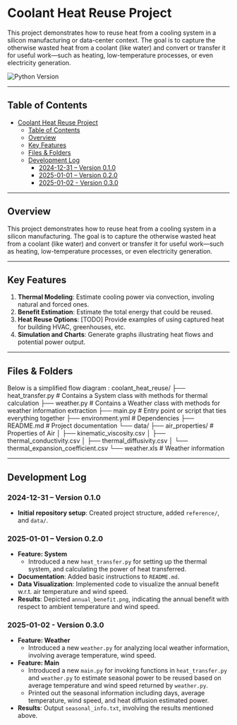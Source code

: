 # Coolant Heat Reuse Project

This project demonstrates how to reuse heat from a cooling system in a silicon manufacturing or data-center context. The goal is to capture the otherwise wasted heat from a coolant (like water) and convert or transfer it for useful work—such as heating, low-temperature processes, or even electricity generation.

![Python Version](https://img.shields.io/badge/Python-3.8+-blue.svg)
<!-- ![License: MIT](https://img.shields.io/badge/License-MIT-yellow.svg) -->

---

## Table of Contents

- [Coolant Heat Reuse Project](#coolant-heat-reuse-project)
  - [Table of Contents](#table-of-contents)
  - [Overview](#overview)
  - [Key Features](#key-features)
  - [Files \& Folders](#files--folders)
  - [Development Log](#development-log)
    - [2024-12-31 – Version 0.1.0](#2024-12-31--version-010)
    - [2025-01-01 – Version 0.2.0](#2025-01-01--version-020)
    - [2025-01-02 - Version 0.3.0](#2025-01-02---version-030)

---

## Overview
This project demonstrates how to reuse heat from a cooling system in a silicon manufacturing. The goal is to capture the otherwise wasted heat from a coolant (like water) and convert or transfer it for useful work—such as heating, low-temperature processes, or even electricity generation.

<!-- In high-intensity computing (such as data centers, or silicon manufacturing processes), the cooling systems generate large amounts of **low-grade heat** (typically around 30 °C). Rather than venting that heat away, this project proposes:
1. Calculating potential **heat recovery** from a reservoir (e.g., water-based coolant at 30 °C).  
2. Exploring **methods** to utilize or convert that heat—like low-temp **Organic Rankine Cycles**, or direct reuse in district heating.  
3. Providing Python-based **simulation scripts** to estimate the feasibility and economics of various approaches.

**Why does this matter?**  
- Energy costs and environmental impact can be reduced by reusing waste heat.  
- It can enable more **sustainable** data centers and manufacturing facilities. -->

---

## Key Features

1. **Thermal Modeling**: Estimate cooling power via convection, involing natural and forced ones.
2. **Benefit Estimation**: Estimate the total energy that could be reused.
3. **Heat Reuse Options**: [TODO] Provide examples of using captured heat for building HVAC, greenhouses, etc.  
4. **Simulation and Charts**: Generate graphs illustrating heat flows and potential power output.

---

## Files & Folders

Below is a simplified flow diagram :
coolant_heat_reuse/
├── heat_transfer.py   # Contains a System class with methods for thermal calculation
├── weather.py   # Contains a Weather class with methods for weather information extraction
├── main.py                # Entry point or script that ties everything together
├── environment.yml       # Dependencies
├── README.md              # Project documentation
└── data/
    ├── air_properties/   # Properties of Air
    │   ├── kinematic_viscosity.csv
    │   ├── thermal_conductivity.csv
    │   ├── thermal_diffusivity.csv
    │   └── thermal_expansion_coefficient.csv
    └── weather.xls  # Weather information

---

## Development Log

### 2024-12-31 – Version 0.1.0
- **Initial repository setup**: Created project structure, added `reference/`, and `data/`.

### 2025-01-01 – Version 0.2.0
- **Feature: System**  
  - Introduced a new `heat_transfer.py` for setting up the thermal system, and calculating the power of heat transferred.
- **Documentation**: Added basic instructions to `README.md`.
- **Data Visualization**: Implemented code to visualize the annual benefit w.r.t. air temperature and wind speed.
- **Results**: Depicted `annual_benefit.png`, indicating the annual benefit with respect to ambient temperature and wind speed.

### 2025-01-02 - Version 0.3.0
- **Feature: Weather**
  - Introduced a new `weather.py` for analyzing local weather information, involving average temperature, wind speed.
- **Feature: Main**
  - Introduced a new `main.py` for invoking functions in `heat_transfer.py` and `weather.py` to estimate seasonal power to be reused based on average temperature and wind speed returned by `weather.py`.
  - Printed out the seasonal information including days, average temperature, wind speed, and heat diffusion estimated power.
- **Results**: Output `seasonal_info.txt`, involving the results mentioned above.